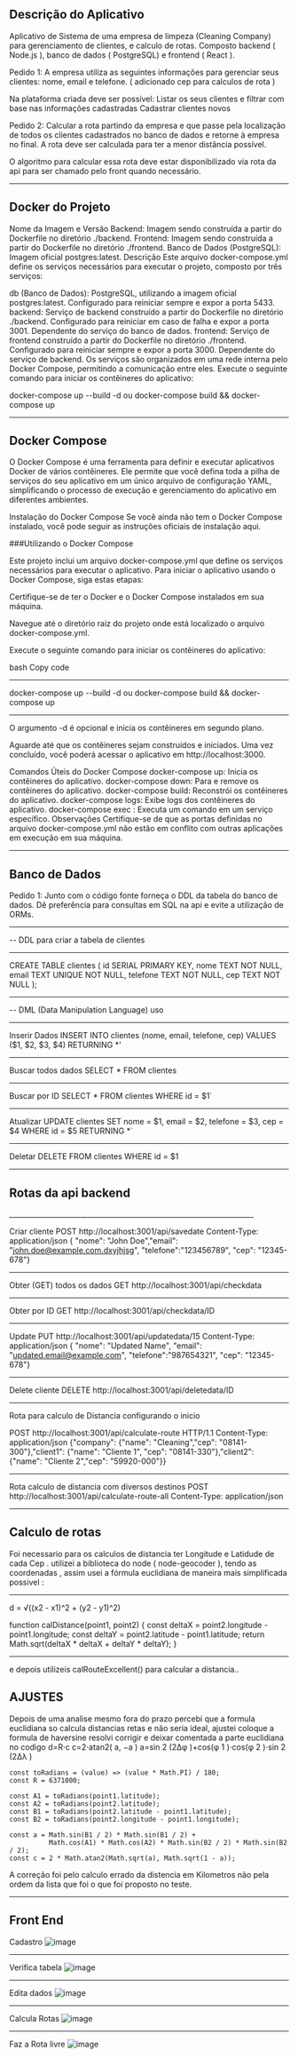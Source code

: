  <h2>Descrição do Aplicativo</h2>

Aplicativo de Sistema de uma empresa de limpeza (Cleaning Company) para gerenciamento de clientes, e calculo de rotas.
Composto backend ( Node.js ), banco de dados ( PostgreSQL) e frontend ( React ).

Pedido 1:
A empresa utiliza as seguintes informações para gerenciar seus clientes: nome, email e telefone. ( adicionado cep para calculos de rota )

Na plataforma criada deve ser possível:
Listar os seus clientes e filtrar com base nas informações cadastradas
Cadastrar clientes novos

Pedido 2:
Calcular a rota partindo da empresa  e que passe pela localização de todos os clientes cadastrados no banco de dados e retorne à empresa no final. A rota deve ser calculada para ter a menor distância possível.

O algoritmo para calcular essa rota deve estar disponibilizado via rota da api para ser chamado pelo front quando necessário.
______________________________________________________________________________

<h2>Docker do Projeto</H2>

Nome da Imagem e Versão
Backend: Imagem sendo construída a partir do Dockerfile no diretório ./backend.
Frontend: Imagem sendo construída a partir do Dockerfile no diretório ./frontend.
Banco de Dados (PostgreSQL): Imagem oficial postgres:latest.
Descrição
Este arquivo docker-compose.yml define os serviços necessários para executar o projeto, composto por três serviços:

db (Banco de Dados): PostgreSQL, utilizando a imagem oficial postgres:latest. Configurado para reiniciar sempre e expor a porta 5433.
backend: Serviço de backend construído a partir do Dockerfile no diretório ./backend. Configurado para reiniciar em caso de falha e expor a porta 3001. Dependente do serviço do banco de dados.
frontend: Serviço de frontend construído a partir do Dockerfile no diretório ./frontend. Configurado para reiniciar sempre e expor a porta 3000. Dependente do serviço de backend.
Os serviços são organizados em uma rede interna pelo Docker Compose, permitindo a comunicação entre eles.
Execute o seguinte comando para iniciar os contêineres do aplicativo:

docker-compose up --build -d
        ou
docker-compose build && docker-compose up        


_____________________________________________________________________________________

<h2>Docker Compose</h2>


O Docker Compose é uma ferramenta para definir e executar aplicativos Docker de vários contêineres. Ele permite que você defina toda a pilha de serviços do seu aplicativo em um único arquivo de configuração YAML, simplificando o processo de execução e gerenciamento do aplicativo em diferentes ambientes.

Instalação do Docker Compose
Se você ainda não tem o Docker Compose instalado, você pode seguir as instruções oficiais de instalação aqui.

###Utilizando o Docker Compose

Este projeto inclui um arquivo docker-compose.yml que define os serviços necessários para executar o aplicativo. Para iniciar o aplicativo usando o Docker Compose, siga estas etapas:

Certifique-se de ter o Docker e o Docker Compose instalados em sua máquina.

Navegue até o diretório raiz do projeto onde está localizado o arquivo docker-compose.yml.

Execute o seguinte comando para iniciar os contêineres do aplicativo:

bash
Copy code
___________________________________________________________________

docker-compose up --build -d
        ou
docker-compose build && docker-compose up 
___________________________________________________________________
O argumento -d é opcional e inicia os contêineres em segundo plano.

Aguarde até que os contêineres sejam construídos e iniciados. Uma vez concluído, você poderá acessar o aplicativo em http://localhost:3000.

Comandos Úteis do Docker Compose
docker-compose up: Inicia os contêineres do aplicativo.
docker-compose down: Para e remove os contêineres do aplicativo.
docker-compose build: Reconstrói os contêineres do aplicativo.
docker-compose logs: Exibe logs dos contêineres do aplicativo.
docker-compose exec <service> <command>: Executa um comando em um serviço específico.
Observações
Certifique-se de que as portas definidas no arquivo docker-compose.yml não estão em conflito com outras aplicações em execução em sua máquina.
___________________________________________________________________

<h2> Banco de Dados </h2>

Pedido 1:
Junto com o código fonte forneça o DDL da tabela do banco de dados. Dê preferência para consultas em SQL na api e evite a utilização de ORMs.
___________________________________________________________________
-- DDL para criar a tabela de clientes
___________________________________________________________________
CREATE TABLE clientes (
    id SERIAL PRIMARY KEY,
    nome TEXT NOT NULL,
    email TEXT UNIQUE NOT NULL,
    telefone TEXT NOT NULL,
    cep TEXT NOT NULL
);
___________________________________________________________________

-- DML (Data Manipulation Language) uso
___________________________________________________________________
Inserir Dados
INSERT INTO clientes (nome, email, telefone, cep) VALUES ($1, $2, $3, $4) RETURNING *'
___________________________________________________________________
Buscar todos dados
SELECT * FROM clientes
___________________________________________________________________
Buscar por ID
SELECT * FROM clientes WHERE id = $1`
___________________________________________________________________
Atualizar 
UPDATE clientes SET nome = $1, email = $2, telefone = $3, cep = $4 WHERE id = $5 RETURNING *`
___________________________________________________________________
Deletar
DELETE FROM clientes WHERE id = $1
___________________________________________________________________



<h2> Rotas da api backend </h2>
_____________________________________________________________________

Criar cliente
POST http://localhost:3001/api/savedate
Content-Type: application/json
{ "nome": "John Doe","email": "john.doe@example.com.dxyjhjsg", "telefone":"123456789", "cep": "12345-678"}

______________________________________________________________________

Obter (GET) todos os dados
GET http://localhost:3001/api/checkdata
_____________________________________________________________________

Obter por ID
GET http://localhost:3001/api/checkdata/ID
_____________________________________________________________________

Update 
PUT http://localhost:3001/api/updatedata/15
Content-Type: application/json
{ "nome": "Updated Name", "email": "updated.email@example.com", "telefone":"987654321", "cep": "12345-678"}
_____________________________________________________________________
Delete cliente
DELETE http://localhost:3001/api/deletedata/ID
_____________________________________________________________________

Rota para calculo de Distancia configurando o inicio

POST http://localhost:3001/api/calculate-route HTTP/1.1
Content-Type: application/json
{"company": {"name": "Cleaning","cep": "08141-300"},"client1": {"name": "Cliente 1",
 "cep": "08141-330"},"client2": {"name": "Cliente 2","cep": "59920-000"}}
 _____________________________________________________________________

Rota calculo de distancia com diversos destinos 
POST http://localhost:3001/api/calculate-route-all
Content-Type: application/json

_______________________________________________________________________
<h2>Calculo de rotas</h2>

Foi necessario para os calculos de distancia ter Longitude e Latidude de cada Cep . utilizei a biblioteca do node ( node-geocoder ), 
tendo as coordenadas , assim usei a fórmula euclidiana de maneira mais simplificada possivel : 
__________________________________________________________
d = √((x2 - x1)^2 + (y2 - y1)^2)

function calDistance(point1, point2) {
    const deltaX = point2.longitude - point1.longitude;
    const deltaY = point2.latitude - point1.latitude;
    return Math.sqrt(deltaX * deltaX + deltaY * deltaY);
}
__________________________________________________________

e depois utilizeis calRouteExcellent() para calcular a distancia..

<h2>AJUSTES</h2>

Depois de uma analise mesmo fora do prazo percebi que a formula euclidiana so calcula distancias retas e não seria ideal,
ajustei coloque a formula de haversine resolvi corrigir e deixar comentada a parte euclidiana no codigo
d=R⋅c 
c=2⋅atan2( a, −a )
a=sin 2 (2Δφ​ )+cos(φ 1 )⋅cos(φ 2 )⋅sin 2 (2Δλ )

    const toRadians = (value) => (value * Math.PI) / 180;
    const R = 6371000; 

    const A1 = toRadians(point1.latitude);
    const A2 = toRadians(point2.latitude);
    const B1 = toRadians(point2.latitude - point1.latitude);
    const B2 = toRadians(point2.longitude - point1.longitude);

    const a = Math.sin(B1 / 2) * Math.sin(B1 / 2) +
              Math.cos(A1) * Math.cos(A2) * Math.sin(B2 / 2) * Math.sin(B2 / 2);
    const c = 2 * Math.atan2(Math.sqrt(a), Math.sqrt(1 - a));


A correção foi pelo calculo errado da distencia em Kilometros não pela ordem da lista que foi o que foi proposto no teste. 
__________________________________________________________
<h2> Front End </H2>

Cadastro
![image](https://github.com/erascardsilva/Cleaning-Company-Test-Facilita/assets/70297459/e6a1daf2-7a7b-47bb-bb11-207b3b44d5a5)
_______________________________________________________________________
Verifica tabela
![image](https://github.com/erascardsilva/Cleaning-Company-Test-Facilita/assets/70297459/649a87d2-3059-4c35-ab83-3e044ededee4)
_______________________________________________________________________
Edita dados
![image](https://github.com/erascardsilva/Cleaning-Company-Test-Facilita/assets/70297459/aa59945d-e988-4009-aee1-60ebcef87ad6)
_______________________________________________________________________
Calcula Rotas 
![image](https://github.com/erascardsilva/Cleaning-Company-Test-Facilita/assets/70297459/cf101787-623c-40c1-bd70-9fcad4b740bf)
_______________________________________________________________________
Faz a Rota livre
![image](https://github.com/erascardsilva/Cleaning-Company-Test-Facilita/assets/70297459/4df7f755-1cce-4b22-9b62-c9a74ed66b45)






